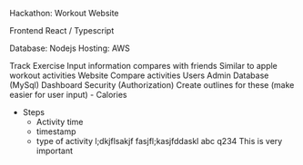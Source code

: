Hackathon: Workout Website

Frontend
React / Typescript

Database: Nodejs
Hosting: AWS

Track Exercise
Input information compares with friends
Similar to apple workout activities
Website
Compare activities
Users
Admin
Database (MySql)
Dashboard
Security (Authorization)
Create outlines for these (make easier for user input) - Calories

- Steps
  - Activity time
  - timestamp
  - type of activity
    l;dkjflsakjf
    fasjfl;kasjfddaskl
    abc q234
    This is very important
